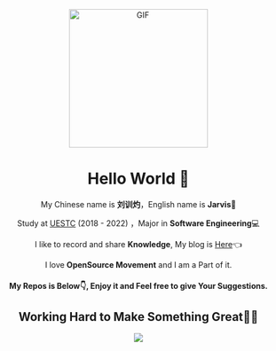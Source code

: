 <div align="center">
<img align="center" alt="GIF" height="250px" src="https://media.giphy.com/media/du3J3cXyzhj75IOgvA/giphy.gif" />

# Hello World 👋 

My Chinese name is **刘训灼**，English name is **Jarvis**🤖️

Study at [UESTC](https://www.uestc.edu.cn) (2018 - 2022) ，Major in **Software Engineering**💻

I like to record and share **Knowledge**, My blog is [Here](https://www.liuxunzhuo.tech)👈

I love **OpenSource Movement** and I am a Part of it.

#### My Repos is Below👇, Enjoy it and Feel free to give Your Suggestions.

## Working Hard to Make Something Great🚀🚀

<img  src="https://github-readme-stats.vercel.app/api?username=xunzhuo&show_icons=true&theme=dark&hide=prs">

</div>

